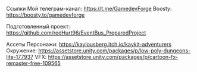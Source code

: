 Ссылки
Мой телеграм-канал: https://t.me/GamedevForge
Boosty: https://boosty.to/gamedevforge

Подготовленный проект: https://github.com/redHurt96/EventBus_PreparedProject

Ассеты
Персонажи: https://kaylousberg.itch.io/kaykit-adventurers
Окружение: https://assetstore.unity.com/packages/p/low-poly-dungeons-lite-177937
VFX: https://assetstore.unity.com/packages/p/cartoon-fx-remaster-free-109565

